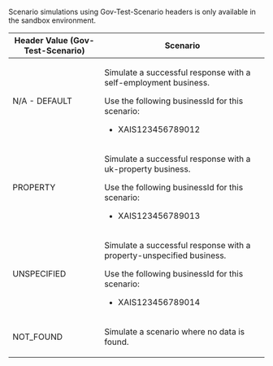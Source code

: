 <p>Scenario simulations using Gov-Test-Scenario headers is only available in the sandbox environment.</p>
<table>
    <thead>
        <tr>
            <th>Header Value (Gov-Test-Scenario)</th>
            <th>Scenario</th>
        </tr>
    </thead>
    <tbody>
        <tr>
            <td><p>N/A - DEFAULT</p></td>
            <td>
                <p>Simulate a successful response with a self-employment business.</p>
                <p>Use the following businessId for this scenario:</p>
                <ul>
                    <li><p>XAIS123456789012</p></li>
                </ul>
            </td>
        </tr>
        <tr>
            <td><p>PROPERTY</p></td>
            <td><p>Simulate a successful response with a uk-property business.</p>
            <p>Use the following businessId for this scenario:</p>
            <ul>
              <li><p>XAIS123456789013</p></li>
            </ul>
            </td>
        </tr>
        <tr>
            <td><p>UNSPECIFIED</p></td>       
            <td><p>Simulate a successful response with a property-unspecified business.</p>
            <p>Use the following businessId for this scenario:</p>
            <ul>
              <li><p>XAIS123456789014</p></li>
            </ul>
            </td>        
        </tr>
        <tr>
            <td><p>NOT_FOUND</p></td>
            <td><p>Simulate a scenario where no data is found.</p></td>
        </tr>
    </tbody>
</table>